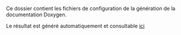 Ce dossier contient les fichiers de configuration de la génération de la documentation Doxygen.

Le résultat est généré automatiquement et consultable [ici](https://hepia-projects.gitlab.io/smart-folder/)
